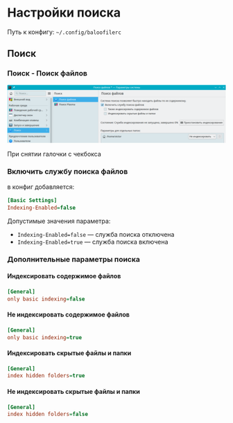# Настройки поиска

Путь к конфигу: `~/.config/baloofilerc`

## Поиск

### Поиск - Поиск файлов

![""](../img/20230713_124818.png "")

При снятии галочки с чекбокса

### Включить службу поиска файлов

в конфиг добавляется:

```ini
[Basic Settings]
Indexing-Enabled=false
```

Допустимые значения параметра:

* `Indexing-Enabled=false` — служба поиска отключена
* `Indexing-Enabled=true` — служба поиска включена

### Дополнительные параметры поиска

#### Индексировать содержимое файлов

```ini
[General]
only basic indexing=false
```

#### Не индексировать содержимое файлов

```ini
[General]
only basic indexing=true
```

#### Индексировать скрытые файлы и папки

```ini
[General]
index hidden folders=true
```

#### Не индексировать скрытые файлы и папки

```ini
[General]
index hidden folders=false
```

